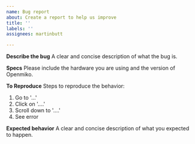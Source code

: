 ```yaml
---
name: Bug report
about: Create a report to help us improve
title: ''
labels: ''
assignees: martinbutt

---
```


**Describe the bug**
A clear and concise description of what the bug is.

**Specs**
Please include the hardware you are using and the version of Openmiko.

**To Reproduce**
Steps to reproduce the behavior:
1. Go to '...'
2. Click on '....'
3. Scroll down to '....'
4. See error

**Expected behavior**
A clear and concise description of what you expected to happen.
